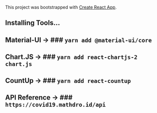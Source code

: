 This project was bootstrapped with [Create React App](https://github.com/facebook/create-react-app).

## Installing Tools...
  ## Material-UI  -> ### `yarn add @material-ui/core`
  ## Chart.JS -> ### `yarn add react-chartjs-2 chart.js`
  ## CountUp -> ### `yarn add react-countup`
  
## API Reference -> ### `https://covid19.mathdro.id/api`

